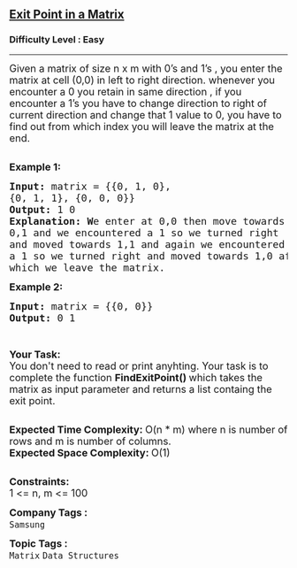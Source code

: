 <h2><a href="https://www.geeksforgeeks.org/problems/exit-point-in-a-matrix0905/1">Exit Point in a Matrix</a></h2><h3>Difficulty Level : Easy</h3><hr><div class="problems_problem_content__Xm_eO"><p><span style="font-size:18px">Given a matrix of size n x m with 0’s and 1’s , you enter the matrix at cell (0,0) in left to right direction. whenever you encounter a 0 you retain in same direction , if you encounter a 1’s you have to change direction to right of current direction and change that 1 value to 0, you have to find out from which index you will leave the matrix at the end.</span><br>
&nbsp;</p>

<p><span style="font-size:18px"><strong>Example 1:</strong></span></p>

<pre><span style="font-size:18px"><strong>Input: </strong>matrix = {{0, 1, 0},
{0, 1, 1}, {0, 0, 0}}
<strong>Output: </strong>1 0
<strong>Explanation: W</strong>e enter at 0,0 then move towards 
0,1 and we encountered a 1 so we turned right 
and moved towards 1,1 and again we encountered 
a 1 so we turned right and moved towards 1,0 after
which we leave the matrix.</span>
</pre>

<p><span style="font-size:18px"><strong>Example 2:</strong></span></p>

<pre><span style="font-size:18px"><strong>Input: </strong>matrix = {{0, 0}}
<strong>Output: </strong>0 1</span>
</pre>

<p>&nbsp;</p>

<p><span style="font-size:18px"><strong>Your Task:</strong><br>
You don't need to read or print anyhting.&nbsp;Your task is to complete the function&nbsp;<strong>FindExitPoint()&nbsp;</strong>which takes the matrix as input parameter and returns a list containg the exit point.</span><br>
&nbsp;</p>

<p><span style="font-size:18px"><strong>Expected Time Complexity:&nbsp;</strong>O(n * m) where n is number of rows and m is number of columns.<br>
<strong>Expected Space Complexity:&nbsp;</strong>O(1)</span><br>
&nbsp;</p>

<p><span style="font-size:18px"><strong>Constraints:</strong><br>
1 &lt;= n, m &lt;= 100</span></p>
</div><p><span style=font-size:18px><strong>Company Tags : </strong><br><code>Samsung</code>&nbsp;<br><p><span style=font-size:18px><strong>Topic Tags : </strong><br><code>Matrix</code>&nbsp;<code>Data Structures</code>&nbsp;